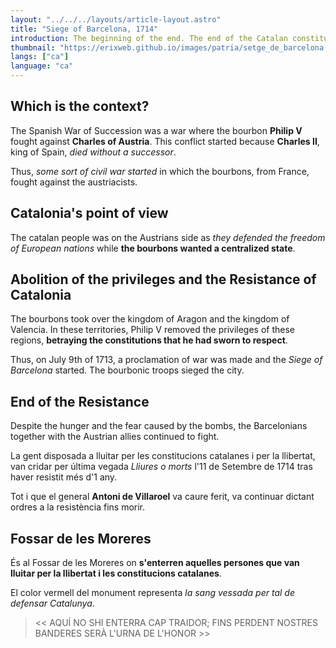 ```yaml
---
layout: "../../../layouts/article-layout.astro"
title: "Siege of Barcelona, 1714"
introduction: The beginning of the end. The end of the Catalan constitutions, the begenning of militarized laws and the repression of the Catalans coming from the bourbons.
thumbnail: "https://erixweb.github.io/images/patria/setge_de_barcelona.webp"
langs: ["ca"]
language: "ca"
---
```


## Which is the context?

The Spanish War of Succession was a war where the bourbon **Philip V** fought against **Charles of Austria**. This conflict started because **Charles II**, king of Spain, _died without a successor_. 

Thus, _some sort of civil war started_ in which the bourbons, from France, fought against the austriacists. 

## Catalonia's point of view

The catalan people was on the Austrians side as _they defended the freedom of European nations_ while **the bourbons wanted a centralized state**.

## Abolition of the privileges and the Resistance of Catalonia

The bourbons took over the kingdom of Aragon and the kingdom of Valencia. In these territories, Philip V removed the privileges of these regions, **betraying the constitutions that he had sworn to respect**.

Thus, on July 9th of 1713, a proclamation of war was made and the _Siege of Barcelona_ started. The bourbonic troops sieged the city.

## End of the Resistance

Despite the hunger and the fear caused by the bombs, the Barcelonians together with the Austrian allies continued to fight.

La gent disposada a lluitar per les constitucions catalanes i per la llibertat, van cridar per última vegada _Lliures o morts_ l'11 de Setembre de 1714 tras haver resistit més d'1 any. 

Tot i que el general **Antoni de Villaroel** va caure ferit, va continuar dictant ordres a la resistència fins morir. 

## Fossar de les Moreres

És al Fossar de les Moreres on **s'enterren aquelles persones que van lluitar per la llibertat i les constitucions catalanes**.

El color vermell del monument representa _la sang vessada per tal de defensar Catalunya_.

> << AQUÍ NO SHI ENTERRA CAP TRAIDOR; FINS PERDENT NOSTRES BANDERES SERÀ L'URNA DE L'HONOR >>